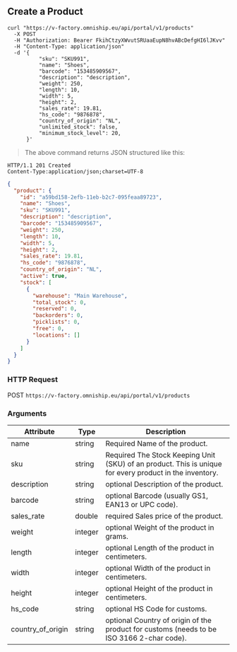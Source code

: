 ## Create a Product

```shell
curl "https://v-factory.omniship.eu/api/portal/v1/products"
  -X POST
  -H "Authorization: Bearer FkihCtzyXWvutSRUaaEupN8hvABcDefgHI6lJKvv"
  -H "Content-Type: application/json"
  -d '{
          "sku": "SKU991",
          "name": "Shoes",
          "barcode": "153485909567",
          "description": "description",
          "weight": 250,
          "length": 10,
          "width": 5,
          "height": 2,
          "sales_rate": 19.81,
          "hs_code": "9876878",
          "country_of_origin": "NL",
          "unlimited_stock": false,
          "minimum_stock_level": 20,
      }'
```

> The above command returns JSON structured like this:

```
HTTP/1.1 201 Created
Content-Type:application/json;charset=UTF-8
```

```json
{
  "product": {
    "id": "a59bd158-2efb-11eb-b2c7-095feaa89723",
    "name": "Shoes",
    "sku": "SKU991",
    "description": "description",
    "barcode": "153485909567",
    "weight": 250,
    "length": 10,
    "width": 5,
    "height": 2,
    "sales_rate": 19.81,
    "hs_code": "9876878",
    "country_of_origin": "NL",
    "active": true,
    "stock": [
      {
        "warehouse": "Main Warehouse",
        "total_stock": 0,
        "reserved": 0,
        "backorders": 0,
        "picklists": 0,
        "free": 0,
        "locations": []
      }
    ]
  }
}
```

### HTTP Request

<span class="http-verb post">POST</span> `https://v-factory.omniship.eu/api/portal/v1/products`

### Arguments

Attribute | Type | Description
--------- | ----------- | ----------
name | <span class="type">string</span> | <span class="required">Required</span> Name of the product.
sku | <span class="type">string</span> | <span class="required">Required</span> The Stock Keeping Unit (SKU) of an product. This is unique for every product in the inventory.
description | <span class="type">string</span> | <span class="optional">optional</span> Description of the product.
barcode | <span class="type">string</span> | <span class="optional">optional</span> Barcode (usually GS1, EAN13 or UPC code).
sales_rate | <span class="type">double</span> | <span class="required">required</span> Sales price of the product.
weight | <span class="type">integer</span> | <span class="optional">optional</span> Weight of the product in grams.
length | <span class="type">integer</span> | <span class="optional">optional</span> Length of the product in centimeters.
width | <span class="type">integer</span> | <span class="optional">optional</span> Width of the product in centimeters.
height | <span class="type">integer</span> | <span class="optional">optional</span> Height of the product in centimeters.
hs_code | <span class="type">string</span> | <span class="optional">optional</span> HS Code for customs.
country_of_origin | <span class="type">string</span> | <span class="optional">optional</span> Country of origin of the product for customs (needs to be ISO 3166 2-char code).
